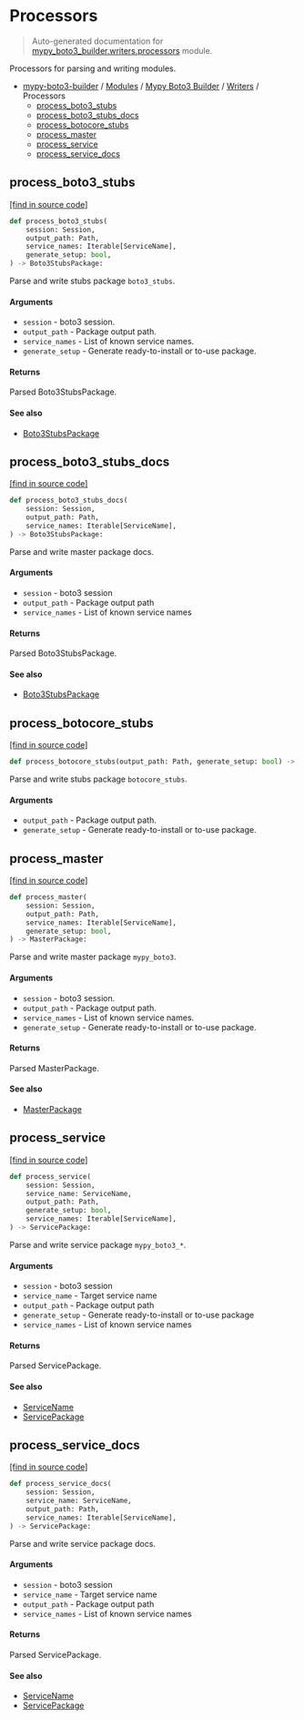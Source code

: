 # Processors

> Auto-generated documentation for [mypy_boto3_builder.writers.processors](https://github.com/vemel/mypy_boto3_builder/blob/master/mypy_boto3_builder/writers/processors.py) module.

Processors for parsing and writing modules.

- [mypy-boto3-builder](../../README.md#mypy_boto3_builder) / [Modules](../../MODULES.md#mypy-boto3-builder-modules) / [Mypy Boto3 Builder](../index.md#mypy-boto3-builder) / [Writers](index.md#writers) / Processors
    - [process_boto3_stubs](#process_boto3_stubs)
    - [process_boto3_stubs_docs](#process_boto3_stubs_docs)
    - [process_botocore_stubs](#process_botocore_stubs)
    - [process_master](#process_master)
    - [process_service](#process_service)
    - [process_service_docs](#process_service_docs)

## process_boto3_stubs

[[find in source code]](https://github.com/vemel/mypy_boto3_builder/blob/master/mypy_boto3_builder/writers/processors.py#L28)

```python
def process_boto3_stubs(
    session: Session,
    output_path: Path,
    service_names: Iterable[ServiceName],
    generate_setup: bool,
) -> Boto3StubsPackage:
```

Parse and write stubs package `boto3_stubs`.

#### Arguments

- `session` - boto3 session.
- `output_path` - Package output path.
- `service_names` - List of known service names.
- `generate_setup` - Generate ready-to-install or to-use package.

#### Returns

Parsed Boto3StubsPackage.

#### See also

- [Boto3StubsPackage](../structures/boto3_stubs_package.md#boto3stubspackage)

## process_boto3_stubs_docs

[[find in source code]](https://github.com/vemel/mypy_boto3_builder/blob/master/mypy_boto3_builder/writers/processors.py#L163)

```python
def process_boto3_stubs_docs(
    session: Session,
    output_path: Path,
    service_names: Iterable[ServiceName],
) -> Boto3StubsPackage:
```

Parse and write master package docs.

#### Arguments

- `session` - boto3 session
- `output_path` - Package output path
- `service_names` - List of known service names

#### Returns

Parsed Boto3StubsPackage.

#### See also

- [Boto3StubsPackage](../structures/boto3_stubs_package.md#boto3stubspackage)

## process_botocore_stubs

[[find in source code]](https://github.com/vemel/mypy_boto3_builder/blob/master/mypy_boto3_builder/writers/processors.py#L55)

```python
def process_botocore_stubs(output_path: Path, generate_setup: bool) -> None:
```

Parse and write stubs package `botocore_stubs`.

#### Arguments

- `output_path` - Package output path.
- `generate_setup` - Generate ready-to-install or to-use package.

## process_master

[[find in source code]](https://github.com/vemel/mypy_boto3_builder/blob/master/mypy_boto3_builder/writers/processors.py#L72)

```python
def process_master(
    session: Session,
    output_path: Path,
    service_names: Iterable[ServiceName],
    generate_setup: bool,
) -> MasterPackage:
```

Parse and write master package `mypy_boto3`.

#### Arguments

- `session` - boto3 session.
- `output_path` - Package output path.
- `service_names` - List of known service names.
- `generate_setup` - Generate ready-to-install or to-use package.

#### Returns

Parsed MasterPackage.

#### See also

- [MasterPackage](../structures/master_package.md#masterpackage)

## process_service

[[find in source code]](https://github.com/vemel/mypy_boto3_builder/blob/master/mypy_boto3_builder/writers/processors.py#L99)

```python
def process_service(
    session: Session,
    service_name: ServiceName,
    output_path: Path,
    generate_setup: bool,
    service_names: Iterable[ServiceName],
) -> ServicePackage:
```

Parse and write service package `mypy_boto3_*`.

#### Arguments

- `session` - boto3 session
- `service_name` - Target service name
- `output_path` - Package output path
- `generate_setup` - Generate ready-to-install or to-use package
- `service_names` - List of known service names

#### Returns

Parsed ServicePackage.

#### See also

- [ServiceName](../service_name.md#servicename)
- [ServicePackage](../structures/service_package.md#servicepackage)

## process_service_docs

[[find in source code]](https://github.com/vemel/mypy_boto3_builder/blob/master/mypy_boto3_builder/writers/processors.py#L133)

```python
def process_service_docs(
    session: Session,
    service_name: ServiceName,
    output_path: Path,
    service_names: Iterable[ServiceName],
) -> ServicePackage:
```

Parse and write service package docs.

#### Arguments

- `session` - boto3 session
- `service_name` - Target service name
- `output_path` - Package output path
- `service_names` - List of known service names

#### Returns

Parsed ServicePackage.

#### See also

- [ServiceName](../service_name.md#servicename)
- [ServicePackage](../structures/service_package.md#servicepackage)
